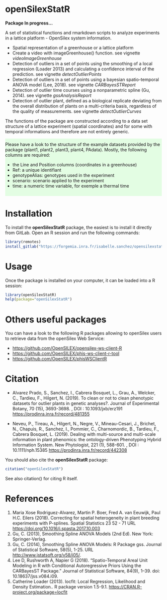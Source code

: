 # openSilexStatR

__Package In progress...__

A set of statistical functions and rmarkdown scripts to analyze experiments in a lattice platform - OpenSilex system information.
  
* Spatial representation of a greenhouse or a lattice platform
* Create a video with imageGreenhouse() function. see vignette _videoImageGreenhouse_
* Detection of outliers in a set of points using the smoothing of a local regression (Loader 2013) and calculating a confidence interval of the prediction. see vignette _detectOutlierPoints_
* Detection of outliers in a set of points using a bayesian spatio-temporal ANOVA model (Lee, 2018). see vignette _CARBayesSTReport_
* Detection of outlier time courses using a nonparametric spline (Gu, 2014). see vignette _gssAnalysisReport_
* Detection of outlier plant, defined as a biological replicate deviating from the overall distribution of plants on a multi-criteria basis, regardless of the quality of measurements. see vignette _detectOutlierCurves_


The functions of the package are constructed according to a data set structure of a lattice experiment (spatial coordinates) and for some with temporal informations and therefore are not entirely generic.

<div style="background-color:rgba(0, 255, 0,0.1); text-align:left; vertical-align: center; padding:10px 0;">
Please have a look to the structure of the example datasets provided by the package (plant1, plant2, plant3, plant4, PAdata). Mostly, the following columns are required:

* the Line and Position columns (coordinates in a greenhouse)
* Ref: a unique identifiant
* genotypeAlias: genotypes used in the experiment
* scenario: scenario applied to the experiment
* time: a numeric time variable, for exemple a thermal time
</div>

# Installation

To install the **openSilexStatR** package, the easiest is to install it directly from GitLab. Open an R session and run the following commands:

```R
library(remotes) 
install_gitlab("https://forgemia.inra.fr/isabelle.sanchez/opensilexstatr", build_vignettes=TRUE)
```

# Usage

Once the package is installed on your computer, it can be loaded into a R session:

```R
library(openSilexStatR)
help(package="openSilexStatR")
```

# Others useful packages

You can have a look to the following R packages allowing to openSilex users to retrieve data from the openSilex Web Service:

* https://github.com/OpenSILEX/opensilex-ws-client-R
* https://github.com/OpenSILEX/phis-ws-client-r-tool
* https://github.com/OpenSILEX/phisWSClientR


# Citation

* Alvarez Prado, S., Sanchez, I., Cabrera Bosquet, L., Grau, A., Welcker, C., Tardieu, F., Hilgert, N. (2019). To clean or not to clean phenotypic datasets for outlier plants in genetic analyses?. Journal of Experimental Botany, 70 (15), 3693-3698. , DOI : 10.1093/jxb/erz191 https://prodinra.inra.fr/record/481355

* Neveu, P., Tireau, A., Hilgert, N., Negre, V., Mineau-Cesari, J., Brichet, N., Chapuis, R., Sanchez, I., Pommier, C., Charnomordic, B., Tardieu, F., Cabrera Bosquet, L. (2019). Dealing with multi-source and multi-scale information in plant phenomics: the ontology-driven Phenotyping Hybrid Information System. New Phytologist, 221 (1), 588-601. , DOI : 10.1111/nph.15385 https://prodinra.inra.fr/record/442308

You should also cite the **openSilexStatR** package:

```R
citation("openSilexStatR")
```

See also citation() for citing R itself.

# References

1. Maria Xose Rodriguez-Alvarez, Martin P. Boer, Fred A. van Eeuwijk, Paul H.C. Eilers (2018). Correcting
for spatial heterogeneity in plant breeding experiments with P-splines. Spatial Statistics 23 52 - 71
URL https://doi.org/10.1016/j.spasta.2017.10.003
2. Gu, C. (2013), Smoothing Spline ANOVA Models (2nd Ed). New York: Springer-Verlag.
3. Gu, C. (2014), Smoothing Spline ANOVA Models: R Package gss. Journal of Statistical Software, 58(5),
1-25. URL http://www.jstatsoft.org/v58/i05/.
4. Lee D, Rushworth A, Napier G (2018). “Spatio-Temporal Areal Unit Modeling in R with Conditional Autoregressive Priors Using the CARBayesST Package.” Journal of Statistical Software, 84(9), 1–39. doi: 10.18637/jss.v084.i09.
5. Catherine Loader (2013). locfit: Local Regression, Likelihood and Density Estimation.. R package version 1.5-9.1. https://CRAN.R-project.org/package=locfit

